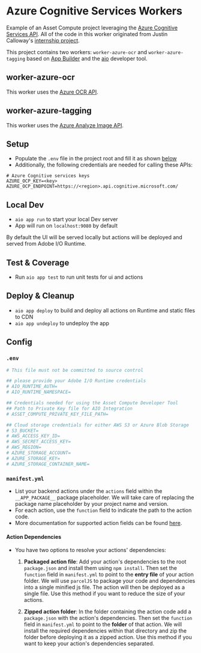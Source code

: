 # Azure Cognitive Services Workers

Example of an Asset Compute project leveraging the [Azure Cognitive Services API](https://azure.microsoft.com/en-us/services/cognitive-services/). All of the code in this worker originated from Justin Calloway's [internship project](https://git.corp.adobe.com/calloway/azure_worker).

This project contains two workers: `worker-azure-ocr` and `worker-azure-tagging` based on [App Builder](https://developer.adobe.com/app-builder/docs/overview/) and the [aio](https://github.com/adobe/aio-cli) developer tool.

## worker-azure-ocr

This worker uses the [Azure OCR API](https://docs.microsoft.com/en-us/azure/cognitive-services/computer-vision/quickstarts/node-print-text).


## worker-azure-tagging

This worker uses the [Azure Analyze Image API](https://docs.microsoft.com/en-us/azure/cognitive-services/computer-vision/quickstarts/node-analyze).


## Setup

- Populate the `.env` file in the project root and fill it as shown [below](#env)
- Additionally, the following credentials are needed for calling these APIs:

```
# Azure Cognitive services keys
AZURE_OCP_KEY=<key>
AZURE_OCP_ENDPOINT=https://<region>.api.cognitive.microsoft.com/
```

## Local Dev

- `aio app run` to start your local Dev server
- App will run on `localhost:9080` by default

By default the UI will be served locally but actions will be deployed and served from Adobe I/O Runtime.

## Test & Coverage

- Run `aio app test` to run unit tests for ui and actions

## Deploy & Cleanup

- `aio app deploy` to build and deploy all actions on Runtime and static files to CDN
- `aio app undeploy` to undeploy the app

## Config

### `.env`

```bash
# This file must not be committed to source control

## please provide your Adobe I/O Runtime credentials
# AIO_RUNTIME_AUTH=
# AIO_RUNTIME_NAMESPACE=

## Credentials needed for using the Asset Compute Developer Tool
## Path to Private Key file for AIO Integration
# ASSET_COMPUTE_PRIVATE_KEY_FILE_PATH=

## Cloud storage credentials for either AWS S3 or Azure Blob Storage
# S3_BUCKET=
# AWS_ACCESS_KEY_ID=
# AWS_SECRET_ACCESS_KEY=
# AWS_REGION=
# AZURE_STORAGE_ACCOUNT=
# AZURE_STORAGE_KEY=
# AZURE_STORAGE_CONTAINER_NAME=
```

### `manifest.yml`

- List your backend actions under the `actions` field within the `__APP_PACKAGE__`
package placeholder. We will take care of replacing the package name placeholder
by your project name and version.
- For each action, use the `function` field to indicate the path to the action
code.
- More documentation for supported action fields can be found
[here](https://github.com/apache/incubator-openwhisk-wskdeploy/blob/master/specification/html/spec_actions.md#actions).

#### Action Dependencies

- You have two options to resolve your actions' dependencies:

  1. **Packaged action file**: Add your action's dependencies to the root
   `package.json` and install them using `npm install`. Then set the `function`
   field in `manifest.yml` to point to the **entry file** of your action
   folder. We will use `parcelJS` to package your code and dependencies into a
   single minified js file. The action will then be deployed as a single file.
   Use this method if you want to reduce the size of your actions.

  2. **Zipped action folder**: In the folder containing the action code add a
     `package.json` with the action's dependencies. Then set the `function`
     field in `manifest.yml` to point to the **folder** of that action. We will
     install the required dependencies within that directory and zip the folder
     before deploying it as a zipped action. Use this method if you want to keep
     your action's dependencies separated.
